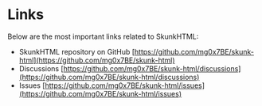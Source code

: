 # Links

Below are the most important links related to SkunkHTML:

* SkunkHTML repository on GitHub
[https://github.com/mg0x7BE/skunk-html](https://github.com/mg0x7BE/skunk-html)
* Discussions
[https://github.com/mg0x7BE/skunk-html/discussions](https://github.com/mg0x7BE/skunk-html/discussions)
* Issues
[https://github.com/mg0x7BE/skunk-html/issues](https://github.com/mg0x7BE/skunk-html/issues)